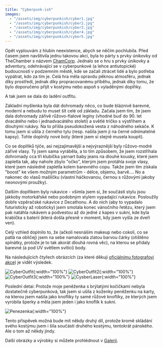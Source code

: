 ```yaml
---
title: "Cyberpunk-ish"
images:
  - "/assets/img/cyberpunkish/cyber1.jpg"
  - "/assets/img/cyberpunkish/cyber2.jpg"
  - "/assets/img/cyberpunkish/cyber3.jpg"
  - "/assets/img/cyberpunkish/cyber4.jpg"  
  - "/assets/img/cyberpunkish/cyber5.jpg"  
---
```

Opět vyplouvám z hlubin neexistence, abych se něčím pochlubila. Před časem jsem navštívila jednu takovou akci, byla to párty s prvky únikovky od TheChamber s názvem [ChamCorp](https://thechamber.cz/chamcorp/). Jednalo se o hru s prvky únikovky a adventury, odehrávající se v cyberpunkové (a lehce antiutopické) budoucnosti v podzemním městě, kde se začali ztrácet lidé a bylo potřeba vypátrat, kdo za tím je. 
Celá hra měla opravdu pěknou atmosféru, jednak díky prostředí, jednak díky propracovanému příběhu, jednak díky tomu, že bylo doporučeno přijít v kostýmu nebo aspoň s vyladěnými doplňky. 

A tak jsem se dala do ladění outfitu. 

Základní myšlenka byla dát dohromady něco, co bude bláznivě barevné, moderní a nebudu to muset šít celé od základu. 
Začala jsem tím, že jsem dala dohromady zářivě růžovo-fialové legíny (vhodné buď do 90. let dvacátého nebo i jednadvacátého století) a světlé tričko s výstřihem a dlouhými rukávy. Na to přišla pseudokožená vesta z náhodného sekáče. K tomu jsem si ušila z černého tylu (resp. našila jsem ji na černé odnímatelné kapsy). Tohle doplnily nové boty (které jsem si stejně musela koupit). 

Co se doplňků týče, asi nejzajímavější a nejvýraznější byly růžovo-modré zářivé vlasy. Ty jsem sama vyráběla, a to tím způsobem, že jsem rozstříhala dohromady cca tři klubíčka yarnart baby jeans na dlouhé kousky, které jsem zapletla tak, aby nahoře zbylo "očko", kterým jsem protáhla svoje vlasy, které jsem následně zapletla kolem barevného copu. Takže jsem tím získala "boost" ke všem možným parametrům - délce, objemu, barvě.... No a nakonec do vlasů mašličku (vlastní háčkovanou, černou s růžovými jakoby neonovými proužky). 

Dalším doplňkem byly rukavice - všimla jsem si, že součástí stylu jsou jakkoby motorkářské nebo podobným stylem vypadající rukavice. Posloužily dobře vzpěračské rukavice z Decathonu. A do nich (aby to vypadalo futuristicky až roboticky) jsem smotala konec vánočního řetězu, který jsem pak natáhla rukávem a podvestou až do jedné z kapes v sukni, kde byla krabička s baterií (která došla přesně v moment, kdy jsem vyšla ze dveří ven). 

Celý vzhled doplnilo to, že (ačkoli nesnáším makeup nebo cokoli, co se patlá na obličej) jsem na sebe namalovala zlatou barvou čárky (otištěno spínátky, protože je to tak akorát dlouhá rovná věc), na kterou se přidaly barevné (a pod UV světlem svítící) body. 

Na následujících čtyřech obrázcích (za které děkuji [oficiálnímu fotografovi akce](https://www.facebook.com/mrknitam)) je vidět výsledek. 

![CyberOutfit](/assets/img/cyberpunkish/cyber1.jpg){:width="100%"}
![CyberOutfit2](/assets/img/cyberpunkish/cyber2.jpg){:width="100%"} 
![CyberOutfit3](/assets/img/cyberpunkish/cyber3.jpg){:width="100%"} 
![CysberLaser](/assets/img/cyberpunkish/cyber4.jpg){:width="100%"}

Poslední detai: Protože moje peněženka s brýlatými kočičkami nebyla dostatečně cyberpunková, tak jsem si ušila z koženky peněženku na karty, na kterou jsem našila jako knoflíky ty samé růžové knoflíky, ze kterých jsem vyrobila šperky a měla jsem jeden i jako knoflík k sukni. 

![Penezenka](/assets/img/cyberpunkish/cyber5.jpg){:width="100%"}

Tento příspěvek možná bude mít někdy druhý díl, protože kromě skládání svého kostýmu jsem i šila součásti druhého kostýmu, tentokrát pánského. Ale o tom až někdy jindy. 

Další obrázky a výrobky si můžete prohlédnout v [Galerii](/galerie/).
